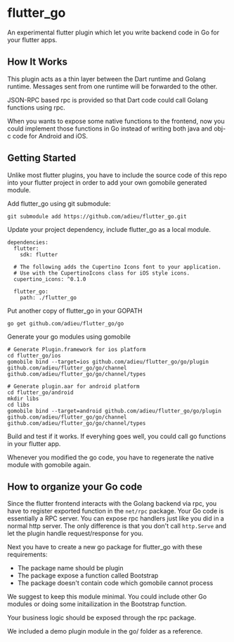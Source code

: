 # flutter_go

An experimental flutter plugin which let you write backend code in Go for your flutter apps.

## How It Works

This plugin acts as a thin layer between the Dart runtime and Golang runtime.
Messages sent from one runtime will be forwarded to the other.

JSON-RPC based rpc is provided so that Dart code could call Golang functions using rpc.

When you wants to expose some native functions to the frontend,
now you could implement those functions in Go instead of writing both java and obj-c code for
Android and iOS.

## Getting Started

Unlike most flutter plugins, you have to include the source code of this repo into your
flutter project in order to add your own gomobile generated module.

Add flutter_go using git submodule:

```
git submodule add https://github.com/adieu/flutter_go.git
```

Update your project dependency, include flutter_go as a local module.

```
dependencies:
  flutter:
    sdk: flutter

  # The following adds the Cupertino Icons font to your application.
  # Use with the CupertinoIcons class for iOS style icons.
  cupertino_icons: ^0.1.0

  flutter_go:
    path: ./flutter_go
```

Put another copy of flutter_go in your GOPATH

```
go get github.com/adieu/flutter_go/go
```

Generate your go modules using gomobile

```
# Generate Plugin.framework for ios platform
cd flutter_go/ios
gomobile bind --target=ios github.com/adieu/flutter_go/go/plugin github.com/adieu/flutter_go/go/channel github.com/adieu/flutter_go/go/channel/types

# Generate plugin.aar for android platform
cd flutter_go/android
mkdir libs
cd libs
gomobile bind --target=android github.com/adieu/flutter_go/go/plugin github.com/adieu/flutter_go/go/channel github.com/adieu/flutter_go/go/channel/types
```

Build and test if it works. If everyhing goes well, you could call go functions in your flutter app.

Whenever you modified the go code, you have to regenerate the native module with gomobile again.

## How to organize your Go code

Since the flutter frontend interacts with the Golang backend via rpc,
you have to register exported function in the `net/rpc` package.
Your Go code is essentially a RPC server.
You can expose rpc handlers just like you did in a normal http server.
The only difference is that you don't call
`http.Serve` and let the plugin handle request/response for you.

Next you have to create a new go package for flutter_go with these requirements:

- The package name should be plugin
- The package expose a function called Bootstrap
- The package doesn't contain code which gomobile cannot process

We suggest to keep this module minimal. You could include other Go modules
or doing some initailization in the Bootstrap function.

Your business logic should be exposed through the rpc package.

We included a demo plugin module in the go/ folder as a reference.
